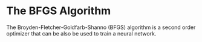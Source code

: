 # The BFGS Algorithm

The Broyden-Fletcher-Goldfarb-Shanno (BFGS) algorithm is a second order optimizer that can be also be used to train a neural network.